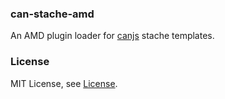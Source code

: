 ### can-stache-amd

An AMD plugin loader for [canjs](https://github.com/bitovi/canjs) stache templates.



### License

MIT License, see [License](license.md).